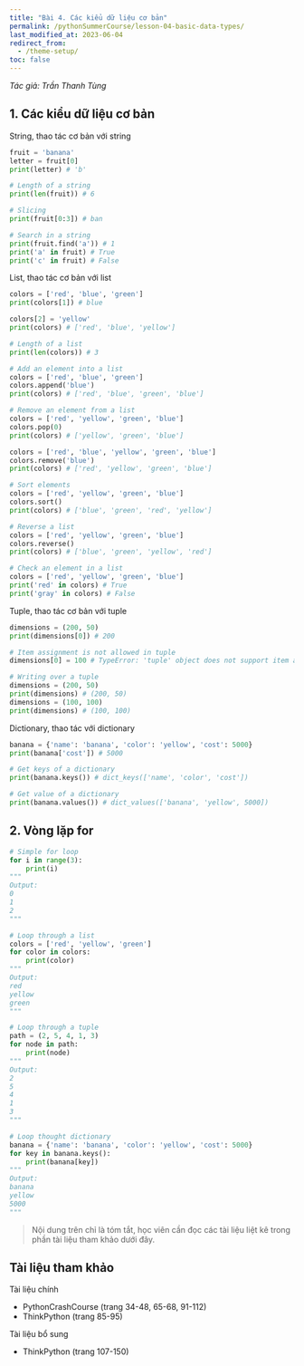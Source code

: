 ```yaml
---
title: "Bài 4. Các kiểu dữ liệu cơ bản"
permalink: /pythonSummerCourse/lesson-04-basic-data-types/
last_modified_at: 2023-06-04
redirect_from:
  - /theme-setup/
toc: false
---
```


_Tác giả: Trần Thanh Tùng_

## 1. Các kiểu dữ liệu cơ bản
String, thao tác cơ bản với string

```python
fruit = 'banana'
letter = fruit[0]
print(letter) # 'b'

# Length of a string
print(len(fruit)) # 6

# Slicing
print(fruit[0:3]) # ban

# Search in a string
print(fruit.find('a')) # 1
print('a' in fruit) # True
print('c' in fruit) # False
```

List, thao tác cơ bản với list
```python
colors = ['red', 'blue', 'green']
print(colors[1]) # blue

colors[2] = 'yellow'
print(colors) # ['red', 'blue', 'yellow']

# Length of a list
print(len(colors)) # 3

# Add an element into a list
colors = ['red', 'blue', 'green']
colors.append('blue')
print(colors) # ['red', 'blue', 'green', 'blue']

# Remove an element from a list
colors = ['red', 'yellow', 'green', 'blue']
colors.pop(0)
print(colors) # ['yellow', 'green', 'blue']

colors = ['red', 'blue', 'yellow', 'green', 'blue']
colors.remove('blue')
print(colors) # ['red', 'yellow', 'green', 'blue']

# Sort elements
colors = ['red', 'yellow', 'green', 'blue']
colors.sort()
print(colors) # ['blue', 'green', 'red', 'yellow']

# Reverse a list
colors = ['red', 'yellow', 'green', 'blue']
colors.reverse()
print(colors) # ['blue', 'green', 'yellow', 'red']

# Check an element in a list
colors = ['red', 'yellow', 'green', 'blue']
print('red' in colors) # True
print('gray' in colors) # False
```

Tuple, thao tác cơ bản với tuple
```python
dimensions = (200, 50)
print(dimensions[0]) # 200

# Item assignment is not allowed in tuple
dimensions[0] = 100 # TypeError: 'tuple' object does not support item assignment

# Writing over a tuple
dimensions = (200, 50)
print(dimensions) # (200, 50)
dimensions = (100, 100)
print(dimensions) # (100, 100)
```

Dictionary, thao tác với dictionary
```python
banana = {'name': 'banana', 'color': 'yellow', 'cost': 5000}
print(banana['cost']) # 5000

# Get keys of a dictionary
print(banana.keys()) # dict_keys(['name', 'color', 'cost'])

# Get value of a dictionary
print(banana.values()) # dict_values(['banana', 'yellow', 5000])
```

## 2. Vòng lặp for

```python
# Simple for loop
for i in range(3):
    print(i)
"""
Output:
0
1
2
"""

# Loop through a list
colors = ['red', 'yellow', 'green']
for color in colors:
    print(color)
"""
Output:
red
yellow
green
"""

# Loop through a tuple
path = (2, 5, 4, 1, 3)
for node in path:
    print(node)
"""
Output:
2
5
4
1
3
"""

# Loop thought dictionary
banana = {'name': 'banana', 'color': 'yellow', 'cost': 5000}
for key in banana.keys():
    print(banana[key])
"""
Output:
banana
yellow
5000
"""
```

> Nội dung trên chỉ là tóm tắt, học viên cần đọc các tài liệu liệt kê trong phần tài liệu tham khảo dưới đây.

## Tài liệu tham khảo

Tài liệu chính
- PythonCrashCourse (trang 34-48, 65-68, 91-112)
- ThinkPython (trang 85-95)

Tài liệu bổ sung
- ThinkPython (trang 107-150)
